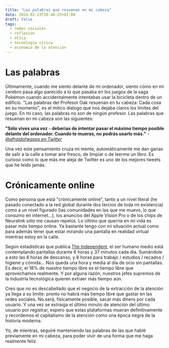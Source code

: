 ```yaml
---
title: "Las palabras que resuenan en mi cabeza"
date: 2024-02-23T18:48:23+01:00
draft: false
tags:
  - redes sociales
  - reflexión
  - ética
  - tecnología cívica
  - economía de la atención
---
```


# Las palabras
Últimamente, cuando me siento delante de mi ordenador, siento cómo en mi cerebro pasa algo parecido a lo que pasaba en los juegos de la saga Pokémon cuando accidentalmente intentabas usar la bicicleta dentro de un edificio. "Las palabras del Profesor Oak resuenan en tu cabeza: Cada cosa en su momento", es el mítico dialogo que nos dejaba claros los límites del juego. En mi caso, las palabras no son de ningún profesor. Las palabras que resuenan en mi cabeza son las siguientes:

**"Sólo vives una vez - deberias de intentar pasar el máximo tiempo posible delante del ordenador. Cuando te mueras, no podrás usarlo más."** - *[@afraidofwasps en Twitter](https://twitter.com/afraidofwasps/status/1436082368264216576?lang=en)*

Una vez este pensamiento cruza mi mente, automáticamente me dan ganas de salir a la calle a tomar aire fresco, de limpiar o de leerme un libro. Es curioso como lo que más me aleja de Twitter es uno de los mejores tweets que he leído jamás.
# Crónicamente online
Como persona que está "crónicamente online", tanto a un nivel literal (he pasado conectado a la red global durante dos tercios de toda mi existencia) como a un nivel figurado (las comunidades en las que me muevo, lo que consumo en internet...), los anuncios del Apple Vision Pro o de los chips de Neuralink sólo me causan repelús. Lo último que querría en mi vida es pasar *más* tiempo online. Ya bastante tengo con mi situación actual como para además tener que estar mirando una pantalla en realidad virtual mientras estoy en la calle.

Según estadísticas que publica [The Independent](https://www.independent.co.uk/advisor/vpn/screen-time-statistics), el ser humano medio está contemplando pantallas durante 6 horas y 37 minutos cada día. Sumándole a esto las 8 horas de descanso, y 8 horas para trabajo / estudios / recados / higiene y cómida… Nos queda una hora y media al día de ocio sin pantallas. Es decir, el 18% de nuestro tiempo libre es el tiempo libre que aprovechamos realmente. Y por alguna razón, nuestros jefes supremos de la industría tecnológica quieren extraer más tiempo aún. 

Creo que no es descabellado que el negocio de la extracción de la atención ya llega a su límite: pronto no habrá más tiempo libre que gastar en las redes sociales. No será, físicamente posible, sacar más dinero por cada usuario. Y una vez se extraiga el último minuto de atención del último usuario por registrar, espero que estas plataformas mueran definitivamente y recordemos el capitalismo de la atención como una época negra de la historia moderna. 

Yo, de mientras, seguiré manteniendo las palabras de las que hablé previamente en mi cabeza, para poder vivir de una forma que me haga realmente feliz.
